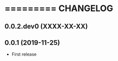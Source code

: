 =========
CHANGELOG
=========

0.0.2.dev0    (XXXX-XX-XX)
--------------------------


0.0.1         (2019-11-25)
--------------------------

* First release
